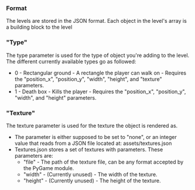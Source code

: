 ### Format
The levels are stored in the JSON format. Each object in the level's array is a building block to the level
### "Type"
The type parameter is used for the type of object you're adding to the level. The different currently available types go as followed:
 - 0 - Rectangular ground - A rectangle the player can walk on - Requires the "position_x", "position_y", "width", "height", and "texture" parameters.
 - 1 - Death box - Kills the player - Requires the "position_x", "position_y", "width", and "height" parameters.
### "Texture"
The texture parameter is used for the texture the object is rendered as.
 - The parameter is either supposed to be set to "none", or an integer value that reads from a JSON file located at: assets/textures.json
 - Textures.json stores a set of textures with parameters. These parameters are:
    - "file" - The path of the texture file, can be any format accepted by the PyGame module.
    - "width" - (Currently unused) - The width of the texture.
    - "height" - (Currently unused) - The height of the texture.